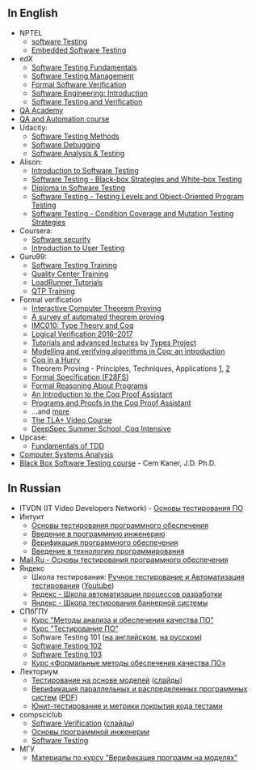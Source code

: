 ## In English

* NPTEL
  * [software Testing](http://nptel.ac.in/courses/106105150/)
  * [Embedded Software Testing](http://nptel.ac.in/courses/117106112/)
* edX
  * [Software Testing Fundamentals](https://www.edx.org/course/software-testing-fundamentals-usmx-university-maryland-university-stv1-1x)
  * [Software Testing Management](https://www.edx.org/course/software-testing-management-usmx-university-maryland-university-stv1-2x)
  * [Formal Software Verification](https://www.edx.org/course/formal-software-verification-usmx-university-maryland-university-stv1-3x)
  * [Software Engineering: Introduction](https://www.edx.org/course/software-engineering-introduction-ubcx-softeng1x)
  * [Software Testing and Verification](https://www.edx.org/micromasters/software-testing-verification)
* [QA Academy](https://github.com/TelerikAcademy/QA-Academy)
* [QA and Automation course](https://github.com/HackBulgaria/QA-and-Automation-101)
* Udacity:
  * [Software Testing Methods](https://www.udacity.com/course/software-testing--cs258)
  * [Software Debugging](https://www.udacity.com/course/software-debugging--cs259)
  * [Software Analysis & Testing](https://www.udacity.com/course/software-analysis-testing--ud333)
* Alison:
  * [Introduction to Software Testing](https://alison.com/course/introduction-to-software-testing)
  * [Software Testing - Black-box Strategies and White-box Testing](https://alison.com/course/software-testing-black-box-strategies-and-white-box-testing)
  * [Diploma in Software Testing](https://alison.com/course/diploma-in-software-testing)
  * [Software Testing - Testing Levels and Object-Oriented Program Testing](https://alison.com/course/software-testing-testing-levels-and-object-oriented-program-testing)
  * [Software Testing - Condition Coverage and Mutation Testing Strategies](https://alison.com/course/software-testing-condition-coverage-and-mutation-testing-strategies)
* Coursera:
  * [Software security](https://ru.coursera.org/learn/software-security)
  * [Introduction to User Testing](https://ru.coursera.org/learn/ui-testing/lecture/aal6p/introduction-to-user-testing)
* Guru99:
  * [Software Testing Training](https://www.youtube.com/playlist?list=PLDC2A0C8D2EC934C7)
  * [Quality Center Training](https://www.youtube.com/playlist?list=PL2CA3A709452D4E27)
  * [LoadRunner Tutorials](https://www.youtube.com/playlist?list=PLFB7DB42D42A7C31C)
  * [QTP Training](https://www.youtube.com/playlist?list=PLF20D996D82993E79)
* Formal verification
  * [Interactive Computer Theorem Proving](http://adam.chlipala.net/itp/)
  * [A survey of automated theorem proving](http://compsciclub.ru/en/courses/theoremproving/2013-autumn/)
  * [IMC010: Type Theory and Coq](http://www.cs.ru.nl/~freek/courses/tt-2011/)
  * [Logical Verification 2016–2017](http://www.cs.vu.nl//~jbe248/lv2017/)
  * [Tutorials and advanced lectures](http://www.cse.chalmers.se/research/group/logic/Types/tutorials.html) by [Types Project](http://www.cse.chalmers.se/research/group/logic/Types/index.html)
  * [Modelling and verifying algorithms in Coq: an introduction](https://www.di.ens.fr/~zappa/teaching/coq/ecole10/)
  * [Coq in a Hurry](https://cel.archives-ouvertes.fr/file/index/docid/72365/filename/coq-hurry.pdf)
  * Theorem Proving - Principles, Techniques, Applications [1](https://www.cse.unsw.edu.au/~cs4161/16s2/), [2](https://www.cse.unsw.edu.au/~kleing/teaching/thprv-04/index.html)
  * [Formal Specification (F28FS)](http://www.macs.hw.ac.uk/~gabbay/F28FS/)
  * [Formal Reasoning About Programs](https://frap.csail.mit.edu/main)
  * [An Introduction to the Coq Proof Assistant](https://www.cis.upenn.edu/~rrand/cufp_2015/)
  * [Programs and Proofs in the Coq Proof Assistant](https://www.cis.upenn.edu/~rrand/popl_2016/)
  * ...and [more](https://coq.inria.fr/cocorico/CoqInTheClassroom)
  * [The TLA+ Video Course](http://lamport.azurewebsites.net/video/videos.html)
  * [DeepSpec Summer School, Coq Intensive](https://www.youtube.com/playlist?list=PLovJjGVqXXf3RgVdCXH96pPwSjFLDhSri)
* Upcase:
  * [Fundamentals of TDD](https://thoughtbot.com/upcase/fundamentals-of-tdd)
* [Computer Systems Analysis](http://www.cs.wustl.edu/~jain/cse567-06/index.html)
* [Black Box Software Testing course](http://www.testingeducation.org/BBST/) - Cem Kaner, J.D. Ph.D.

## In Russian

* ITVDN (IT Video Developers Network) - [Основы тестирования ПО](https://itvdn.com/ru/video/testing-process)
* Интуит
  * [Основы тестирования программного обеспечения](http://www.intuit.ru/studies/courses/48/48/info)
  * [Введение в программную инженерию](http://www.intuit.ru/studies/courses/497/353/info)
  * [Верификация программного обеспечения](http://www.intuit.ru/studies/courses/1040/209/info)
  * [Введение в технологию программирования](http://www.intuit.ru/studies/courses/2262/160/info)
* [Mail.Ru - Основы тестирования программного обеспечения](http://universarium.org/course/526)
* Яндекс
  * Школа тестирования: [Ручное тестирование и Автоматизация тестирования](https://academy.yandex.ru/events/testing/spb-2016/) ([Youtube](https://www.youtube.com/playlist?list=PLJMRN_6MT0JYItlUeor7YRa0r6-lI8MMR))
  * [Яндекс - Школа автоматизации процессов разработки](https://academy.yandex.ru/events/testing/spb-2014/)
  * [Яндекс - Школа тестирования баннерной системы](https://academy.yandex.ru/events/testing/msk-2014/)
* СПбГПУ
  * [Курс "Методы анализа и обеспечения качества ПО"](http://kspt.icc.spbstu.ru/course/QA)
  * [Курс "Тестирование ПО"](http://kspt.icc.spbstu.ru/2014/course/software-testing)
  * Software Testing 101 ([на английском](http://kspt.ftk.spbstu.ru/media/files/people/akhin/lectures/Software-Testing-101.pdf), [на русском](http://kspt.icc.spbstu.ru/media/files/people/akhin/lectures/Software-Testing-101-ru.pdf))
  * [Software Testing 102](http://kspt.icc.spbstu.ru/media/files/people/akhin/lectures/Software-Testing-102v2.pdf)
  * [Software Testing 103](http://kspt.icc.spbstu.ru/media/files/people/akhin/lectures/Software-Testing-102v3.pdf)
  * [Курс «Формальные методы обеспечения качества ПО»](http://kspt.icc.spbstu.ru/2010/course/quality)
* Лекториум
  * [Тестирование на основе моделей](https://www.lektorium.tv/course/22774) ([слайды](http://panda.ispras.ru/~kuliamin/mbt-course.html))
  * [Верификация параллельных и распределенных программных систем](https://www.lektorium.tv/course/22862?id=22862) ([PDF](http://is.ifmo.ru/present/2012/20120218_model_che%D1%81king_karpov_lecture01.pdf))
  * [Юнит-тестирование и метрики покрытия кода тестами](https://www.lektorium.tv/lecture/13635)
* compsciclub
  * [Software Verification](http://compsciclub.ru/courses/softwareverification/2008-spring/) ([слайды](http://compsciclub.ru/media/slides/modelbasedtesting_2010_spring/2010_04_25_modelbasedtesting_2010_spring_m98ClS2.pdf))
  * [Основы программной инженерии](https://compscicenter.ru/courses/seintro/2012-spring/)
  * [Software Testing](http://compsciclub.ru/courses/softwaretesting/2008-spring/)
* МГУ
  * [Материалы по курсу "Верификация программ на моделях"](http://savenkov.lvk.cs.msu.su/mc.html)
